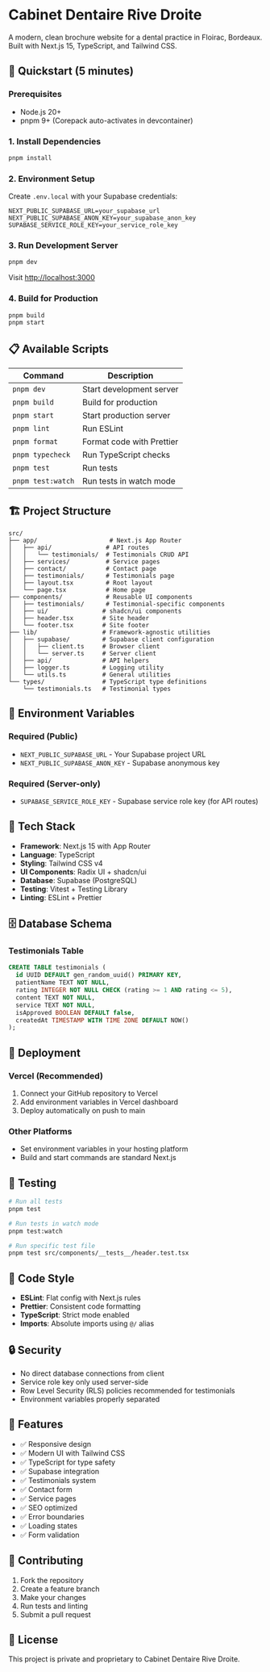 # Cabinet Dentaire Rive Droite

A modern, clean brochure website for a dental practice in Floirac, Bordeaux. Built with Next.js 15, TypeScript, and Tailwind CSS.

## 🚀 Quickstart (5 minutes)

### Prerequisites
- Node.js 20+ 
- pnpm 9+ (Corepack auto-activates in devcontainer)

### 1. Install Dependencies
```bash
pnpm install
```

### 2. Environment Setup
Create `.env.local` with your Supabase credentials:
```env
NEXT_PUBLIC_SUPABASE_URL=your_supabase_url
NEXT_PUBLIC_SUPABASE_ANON_KEY=your_supabase_anon_key
SUPABASE_SERVICE_ROLE_KEY=your_service_role_key
```

### 3. Run Development Server
```bash
pnpm dev
```

Visit [http://localhost:3000](http://localhost:3000)

### 4. Build for Production
```bash
pnpm build
pnpm start
```

## 📋 Available Scripts

| Command | Description |
|---------|-------------|
| `pnpm dev` | Start development server |
| `pnpm build` | Build for production |
| `pnpm start` | Start production server |
| `pnpm lint` | Run ESLint |
| `pnpm format` | Format code with Prettier |
| `pnpm typecheck` | Run TypeScript checks |
| `pnpm test` | Run tests |
| `pnpm test:watch` | Run tests in watch mode |

## 🏗️ Project Structure

```
src/
├── app/                    # Next.js App Router
│   ├── api/               # API routes
│   │   └── testimonials/  # Testimonials CRUD API
│   ├── services/          # Service pages
│   ├── contact/           # Contact page
│   ├── testimonials/      # Testimonials page
│   ├── layout.tsx         # Root layout
│   └── page.tsx           # Home page
├── components/            # Reusable UI components
│   ├── testimonials/      # Testimonial-specific components
│   ├── ui/               # shadcn/ui components
│   ├── header.tsx        # Site header
│   └── footer.tsx        # Site footer
├── lib/                  # Framework-agnostic utilities
│   ├── supabase/         # Supabase client configuration
│   │   ├── client.ts     # Browser client
│   │   └── server.ts     # Server client
│   ├── api/              # API helpers
│   ├── logger.ts         # Logging utility
│   └── utils.ts          # General utilities
└── types/                # TypeScript type definitions
    └── testimonials.ts   # Testimonial types
```

## 🔧 Environment Variables

### Required (Public)
- `NEXT_PUBLIC_SUPABASE_URL` - Your Supabase project URL
- `NEXT_PUBLIC_SUPABASE_ANON_KEY` - Supabase anonymous key

### Required (Server-only)
- `SUPABASE_SERVICE_ROLE_KEY` - Supabase service role key (for API routes)

## 🎨 Tech Stack

- **Framework**: Next.js 15 with App Router
- **Language**: TypeScript
- **Styling**: Tailwind CSS v4
- **UI Components**: Radix UI + shadcn/ui
- **Database**: Supabase (PostgreSQL)
- **Testing**: Vitest + Testing Library
- **Linting**: ESLint + Prettier

## 🗄️ Database Schema

### Testimonials Table
```sql
CREATE TABLE testimonials (
  id UUID DEFAULT gen_random_uuid() PRIMARY KEY,
  patientName TEXT NOT NULL,
  rating INTEGER NOT NULL CHECK (rating >= 1 AND rating <= 5),
  content TEXT NOT NULL,
  service TEXT NOT NULL,
  isApproved BOOLEAN DEFAULT false,
  createdAt TIMESTAMP WITH TIME ZONE DEFAULT NOW()
);
```

## 🚀 Deployment

### Vercel (Recommended)
1. Connect your GitHub repository to Vercel
2. Add environment variables in Vercel dashboard
3. Deploy automatically on push to main

### Other Platforms
- Set environment variables in your hosting platform
- Build and start commands are standard Next.js

## 🧪 Testing

```bash
# Run all tests
pnpm test

# Run tests in watch mode
pnpm test:watch

# Run specific test file
pnpm test src/components/__tests__/header.test.tsx
```

## 📝 Code Style

- **ESLint**: Flat config with Next.js rules
- **Prettier**: Consistent code formatting
- **TypeScript**: Strict mode enabled
- **Imports**: Absolute imports using `@/` alias

## 🔒 Security

- No direct database connections from client
- Service role key only used server-side
- Row Level Security (RLS) policies recommended for testimonials
- Environment variables properly separated

## 🎯 Features

- ✅ Responsive design
- ✅ Modern UI with Tailwind CSS
- ✅ TypeScript for type safety
- ✅ Supabase integration
- ✅ Testimonials system
- ✅ Contact form
- ✅ Service pages
- ✅ SEO optimized
- ✅ Error boundaries
- ✅ Loading states
- ✅ Form validation

## 🤝 Contributing

1. Fork the repository
2. Create a feature branch
3. Make your changes
4. Run tests and linting
5. Submit a pull request

## 📄 License

This project is private and proprietary to Cabinet Dentaire Rive Droite.

